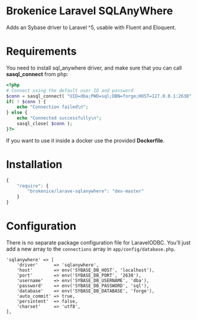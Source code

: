 Brokenice Laravel SQLAnyWhere
============

Adds an Sybase driver to Laravel ^5, usable with Fluent and Eloquent.

Requirements
============

You need to install sql_anywhere driver, and make sure that you can call **sasql_connect**
from php:

```php
<?php
# Connect using the default user ID and password
$conn = sasql_connect( "UID=dba;PWD=sql;DBN=forge;HOST=127.0.0.1:2638" );
if( ! $conn ) {
    echo "Connection failed\n";
} else {
    echo "Connected successfully\n";
    sasql_close( $conn );
}?>
```

If you want to use it inside a docker use the provided **Dockerfile**.

Installation
============

```javascript
{
    "require": {
        "brokenice/larave-sqlanywhere": "dev-master"
    }
}
```

Configuration
=============

There is no separate package configuration file for LaravelODBC.  You'll just add a new array to the `connections` array in `app/config/database.php`.

```
'sqlanywhere' => [
    'driver'      => 'sqlanywhere',
    'host'        => env('SYBASE_DB_HOST', 'localhost'),
    'port'        => env('SYBASE_DB_PORT', '2638'),
    'username'    => env('SYBASE_DB_USERNAME', 'dba'),
    'password'    => env('SYBASE_DB_PASSWORD', 'sql'),
    'database'    => env('SYBASE_DB_DATABASE', 'forge'),
    'auto_commit' => true,
    'persintent'  => false,
    'charset'     => 'utf8',
],
```

